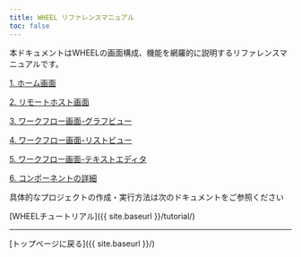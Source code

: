 ```yaml
---
title: WHEEL リファレンスマニュアル
toc: false
---
```

本ドキュメントはWHEELの画面構成、機能を網羅的に説明するリファレンスマニュアルです。

[1. ホーム画面](1_home_screen/)

[2. リモートホスト画面](2_remotehost_screen/)

[3. ワークフロー画面-グラフビュー](3_workflow_screen/1_graphview.html)

[4. ワークフロー画面-リストビュー](3_workflow_screen/2_listview.html)

[5. ワークフロー画面-テキストエディタ](3_workflow_screen/3_editor.html)

[6. コンポーネントの詳細](4_component/)

具体的なプロジェクトの作成・実行方法は次のドキュメントをご参照ください

[WHEELチュートリアル]({{ site.baseurl }}/tutorial/)



--------
[トップページに戻る]({{ site.baseurl }}/)
